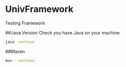 # UnivFramework
Testing Framework

##Java Version
Check you have Java on your machine.

```bash
java -version
```

##Maven

```bash
mvn --version
```
